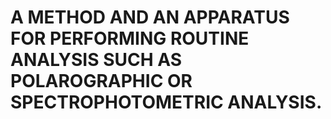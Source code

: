 # A METHOD AND AN APPARATUS FOR PERFORMING ROUTINE ANALYSIS SUCH AS POLAROGRAPHIC OR SPECTROPHOTOMETRIC ANALYSIS.